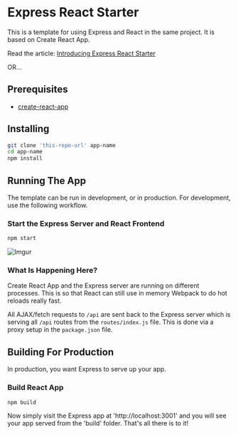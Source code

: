 # Express React Starter

This is a template for using Express and React in the same project. It is based on Create React App.

Read the article: [Introducing Express React Starter](https://medium.com/burke-knows-words/introducing-express-react-starter-b6d299206a3a)

OR...

## Prerequisites

- [create-react-app](https://github.com/facebookincubator/create-react-app)

## Installing

```bash
git clone 'this-repo-url' app-name
cd app-name
npm install
```

## Running The App

The template can be run in development, or in production. For development, use the following workflow.

### Start the Express Server and React Frontend

```bash
npm start
```

![Imgur](http://i.imgur.com/m6wz8eQ.png)

### What Is Happening Here?

Create React App and the Express server are running on different processes. This is so that React can still use in memory Webpack to do hot reloads really fast.

All AJAX/fetch requests to `/api` are sent back to the Express server which is serving all `/api` routes from the `routes/index.js` file. This is done via a proxy setup in the `package.json` file.

## Building For Production

In production, you want Express to serve up your app.

### Build React App

```bash
npm build
```

Now simply visit the Express app at 'http://localhost:3001' and you will see your app served from the 'build' folder. That's all there is to it!
